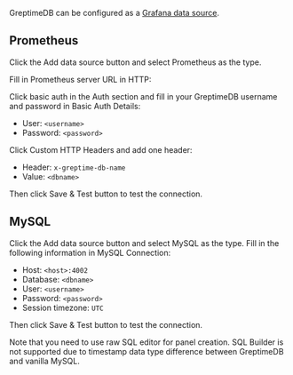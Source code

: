 GreptimeDB can be configured as a [Grafana data source](https://grafana.com/docs/grafana/latest/datasources/add-a-data-source/).

## Prometheus

Click the Add data source button and select Prometheus as the type.

Fill in Prometheus server URL in HTTP:

<InjectContent id="prometheus-server-url" content={props.children}/>

Click basic auth in the Auth section and fill in your GreptimeDB username and password in Basic Auth Details:

- User: `<username>`
- Password: `<password>`

Click Custom HTTP Headers and add one header:

- Header: `x-greptime-db-name`
- Value: `<dbname>`

Then click Save & Test button to test the connection.

## MySQL

Click the Add data source button and select MySQL as the type. Fill in the following information in MySQL Connection:

- Host: `<host>:4002`
- Database: `<dbname>`
- User: `<username>`
- Password: `<password>`
- Session timezone: `UTC`

Then click Save & Test button to test the connection.

Note that you need to use raw SQL editor for panel creation. SQL Builder is not
supported due to timestamp data type difference between GreptimeDB and vanilla
MySQL.
